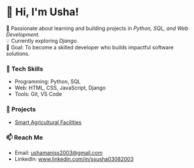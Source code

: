 # 👋 Hi, I'm Usha!

🚀 Passionate about learning and building projects in *Python, SQL, and Web Development*.  
💡 Currently exploring *Django*.  
🎯 Goal: To become a skilled developer who builds impactful software solutions.

### 🔧 Tech Skills
- Programming: Python, SQL  
- Web: HTML, CSS, JavaScript, Django  
- Tools: Git, VS Code

### 📂 Projects
- [Smart Agricultural Facilities](https://github.com/ushamaniss2003-star/Btechproject)

### 📫 Reach Me
- Email: ushamaniss2003@gmail.com
- LinkedIn: www.linkedin.com/in/ssusha03082003
